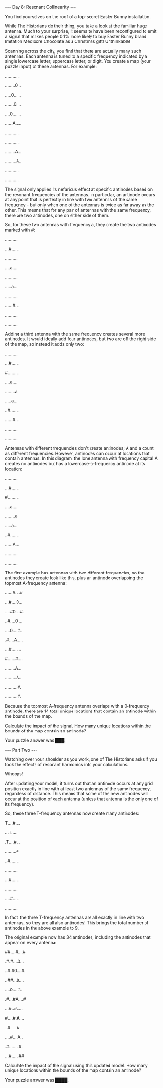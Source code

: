--- Day 8: Resonant Collinearity ---

You find yourselves on the roof of a top-secret Easter Bunny installation.

While The Historians do their thing, you take a look at the familiar huge antenna. Much to your surprise, it seems to have been reconfigured to emit a signal that makes people 0.1% more likely to buy Easter Bunny brand Imitation Mediocre Chocolate as a Christmas gift! Unthinkable!

Scanning across the city, you find that there are actually many such antennas. Each antenna is tuned to a specific frequency indicated by a single lowercase letter, uppercase letter, or digit. You create a map (your puzzle input) of these antennas. For example:

............

........0...

.....0......

.......0....

....0.......

......A.....

............

............

........A...

.........A..

............

............


The signal only applies its nefarious effect at specific antinodes based on the resonant frequencies of the antennas. In particular, an antinode occurs at any point that is perfectly in line with two antennas of the same frequency - but only when one of the antennas is twice as far away as the other. This means that for any pair of antennas with the same frequency, there are two antinodes, one on either side of them.

So, for these two antennas with frequency a, they create the two antinodes marked with #:

..........

...#......

..........

....a.....

..........

.....a....

..........

......#...

..........

..........


Adding a third antenna with the same frequency creates several more antinodes. It would ideally add four antinodes, but two are off the right side of the map, so instead it adds only two:


..........

...#......

#.........

....a.....

........a.

.....a....

..#.......

......#...

..........

..........


Antennas with different frequencies don't create antinodes; A and a count as different frequencies. However, antinodes can occur at locations that contain antennas. In this diagram, the lone antenna with frequency capital A creates no antinodes but has a lowercase-a-frequency antinode at its location:


..........

...#......

#.........

....a.....

........a.

.....a....

..#.......

......A...

..........

..........


The first example has antennas with two different frequencies, so the antinodes they create look like this, plus an antinode overlapping the topmost A-frequency antenna:


......#....#

...#....0...

....#0....#.

..#....0....

....0....#..

.#....A.....

...#........

#......#....

........A...

.........A..

..........#.

..........#.


Because the topmost A-frequency antenna overlaps with a 0-frequency antinode, there are 14 total unique locations that contain an antinode within the bounds of the map.

Calculate the impact of the signal. How many unique locations within the bounds of the map contain an antinode?

Your puzzle answer was ███.

--- Part Two ---

Watching over your shoulder as you work, one of The Historians asks if you took the effects of resonant harmonics into your calculations.

Whoops!

After updating your model, it turns out that an antinode occurs at any grid position exactly in line with at least two antennas of the same frequency, regardless of distance. This means that some of the new antinodes will occur at the position of each antenna (unless that antenna is the only one of its frequency).

So, these three T-frequency antennas now create many antinodes:


T....#....

...T......

.T....#...

.........#

..#.......

..........

...#......

..........

....#.....

..........


In fact, the three T-frequency antennas are all exactly in line with two antennas, so they are all also antinodes! This brings the total number of antinodes in the above example to 9.

The original example now has 34 antinodes, including the antinodes that appear on every antenna:


##....#....#

.#.#....0...

..#.#0....#.

..##...0....

....0....#..

.#...#A....#

...#..#.....

#....#.#....

..#.....A...

....#....A..

.#........#.

...#......##


Calculate the impact of the signal using this updated model. How many unique locations within the bounds of the map contain an antinode?

Your puzzle answer was ████.
